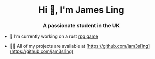 <h1 align="center">Hi 👋, I'm James Ling</h1>
<h3 align="center">A passionate student in the UK</h3>

- 🔭 I’m currently working on a rust [rpg game](https://github.com/jam3sl1ng/rpg_game)

- 👨‍💻 All of my projects are available at [https://github.com/jam3sl1ng](https://github.com/jam3sl1ng)
